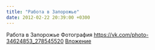 ```yaml
---
title: "Работа в Запорожье"
date: 2012-02-22 20:39:00 +0300
---
```


Работа в Запорожье
Фотография
<a class="vk-attach" href="https://vk.com/photo-34624853_278545520">https://vk.com/photo-34624853_278545520</a>
<a class="vk-attach" href="https://vk.com/photo-34624853_278545520">Вложение</a>
